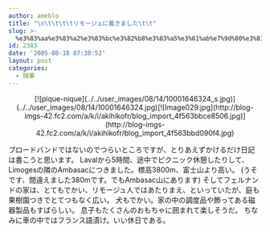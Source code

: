 ```yaml
---
author: ameblo
title: "\n\t\t\t\tリモージュに着きました\t\t"
slug: >-
  %e3%83%aa%e3%83%a2%e3%83%bc%e3%82%b8%e3%83%a5%e3%81%ab%e7%9d%80%e3%81%8d%e3%81%be%e3%81%97%e3%81%9f
id: 2383
date: '2005-08-18 07:38:52'
layout: post
categories:
  - 随筆
---
```


<div align="center">[![pique-nique](../../user_images/08/14/10001646324_s.jpg)](../../user_images/08/14/10001646324.jpg)[![Image029.jpg](http://blog-imgs-42.fc2.com/a/k/i/akihikofr/blog_import_4f563bbce8506.jpg)](http://blog-imgs-42.fc2.com/a/k/i/akihikofr/blog_import_4f563bbd090f4.jpg)</div>

ブロードバンドではないのでつらいところですが、とりあえずかけるだけ日記は書こうと思います。 Lavalから5時間、途中でピクニック休憩したりして、Limogesの隣のAmbasacにつきました。標高3800m、富士山より高い。 (うそです、間違えました380mです。でもAmbasac山にあります) そしてフェルナンドの家は、とてもでかい、リモージュ人ではあたりまえ、といっていたが、庭も果樹園つきでとてつもなく広い。 犬もでかい。家の中の調度品や飾ってある磁器製品もすばらしい。 息子もたくさんのおもちゃに囲まれて楽しそうだ。 ちなみに車の中ではフランス語漬け。いい休日である。